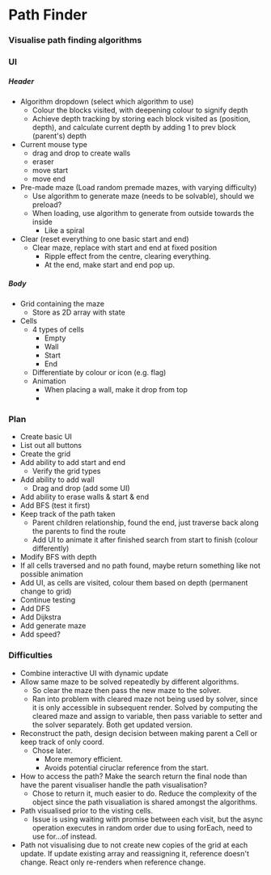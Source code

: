 # Path Finder

### Visualise path finding algorithms

### UI

##### Header

- Algorithm dropdown (select which algorithm to use)
  - Colour the blocks visited, with deepening colour to signify depth
  - Achieve depth tracking by storing each block visited as (position, depth),
    and calculate current depth by adding 1 to prev block (parent's) depth
- Current mouse type
  - drag and drop to create walls
  - eraser
  - move start
  - move end
- Pre-made maze (Load random premade mazes, with varying difficulty)
  - Use algorithm to generate maze (needs to be solvable), should we preload?
  - When loading, use algorithm to generate from outside towards the inside
    - Like a spiral
- Clear (reset everything to one basic start and end)
  - Clear maze, replace with start and end at fixed position
    - Ripple effect from the centre, clearing everything.
    - At the end, make start and end pop up.

##### Body

- Grid containing the maze
  - Store as 2D array with state
- Cells
  - 4 types of cells
    - Empty
    - Wall
    - Start
    - End
  - Differentiate by colour or icon (e.g. flag)
  - Animation
    - When placing a wall, make it drop from top
    -

### Plan

- Create basic UI
- List out all buttons
- Create the grid
- Add ability to add start and end
  - Verify the grid types
- Add ability to add wall
  - Drag and drop (add some UI)
- Add ability to erase walls & start & end
- Add BFS (test it first)
- Keep track of the path taken
  - Parent children relationship, found the end, just traverse back along the parents to find the route
  - Add UI to animate it after finished search from start to finish (colour differently)
- Modify BFS with depth
- If all cells traversed and no path found, maybe return something like not possible animation
- Add UI, as cells are visited, colour them based on depth (permanent change to grid)
- Continue testing
- Add DFS
- Add Dijkstra
- Add generate maze
- Add speed?

### Difficulties

- Combine interactive UI with dynamic update
- Allow same maze to be solved repeatedly by different algorithms.
  - So clear the maze then pass the new maze to the solver.
  - Ran into problem with cleared maze not being used by solver, since it is only accessible
    in subsequent render. Solved by computing the cleared maze and assign to variable, then
    pass variable to setter and the solver separately. Both get updated version.
- Reconstruct the path, design decision between making parent a Cell or keep track of only coord.
  - Chose later.
    - More memory efficient.
    - Avoids potential ciruclar reference from the start.
- How to access the path? Make the search return the final node than have the parent visualiser
  handle the path visualisation?
  - Chose to return it, much easier to do. Reduce the complexity of the object since the path
    visualiation is shared amongst the algorithms.
- Path visualised prior to the visting cells.
  - Issue is using waiting with promise between each visit, but the async operation
    executes in random order due to using forEach, need to use for...of instead.
- Path not visualising due to not create new copies of the grid at each update.
  If update existing array and reassigning it, reference doesn't change. React
  only re-renders when reference change.
